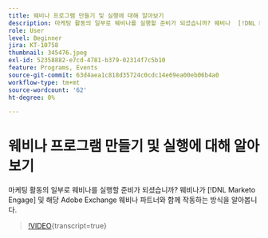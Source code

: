 ```yaml
---
title: 웨비나 프로그램 만들기 및 실행에 대해 알아보기
description: 마케팅 활동의 일부로 웨비나를 실행할 준비가 되셨습니까? 웨비나  [!DNL Marketo Engage]  및 해당 Adobe Exchange 웨비나 파트너와 함께 작업하는 방법을 알아봅니다.
role: User
level: Beginner
jira: KT-10758
thumbnail: 345476.jpeg
exl-id: 52358882-e7cd-4781-b379-02314f7c5b10
feature: Programs, Events
source-git-commit: 63d4aea1c818d35724c0cdc14e69ea00eb06b4a0
workflow-type: tm+mt
source-wordcount: '62'
ht-degree: 0%

---
```


# 웨비나 프로그램 만들기 및 실행에 대해 알아보기

마케팅 활동의 일부로 웨비나를 실행할 준비가 되셨습니까? 웨비나가 [!DNL Marketo Engage] 및 해당 Adobe Exchange 웨비나 파트너와 함께 작동하는 방식을 알아봅니다.

>[!VIDEO](https://video.tv.adobe.com/v/345476/?quality=12&learn=on){transcript=true}
